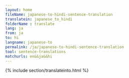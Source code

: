 ```yaml
---
layout: home
fileName: japanese-to-hindi-sentence-translation
translatein: japanese_to_hindi
folderName : translate
lang: ja
from: ja
to: hi
langname: japanese-to
permalink: /ja/japanese-to-hindi-sentence-translation
tool: sentence-translations
matchurls: en&&ja&&hi
---
```

{% include section/translateinto.html %}
